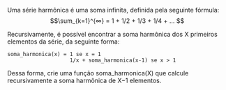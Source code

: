 Uma série harmônica é uma soma infinita, definida pela seguinte fórmula:
$$\sum_{k=1}^{∞} = 1 + 1/2 + 1/3 + 1/4 + ... $$

Recursivamente, é possível encontrar a soma harmônica dos X primeiros elementos da série, da seguinte forma:

```
soma_harmonica(x) = 1 se x = 1
                    1/x + soma_harmonica(x-1) se x > 1
```

Dessa forma, crie uma função soma_harmonica(X) que calcule recursivamente a soma harmônica de X−1 elementos.